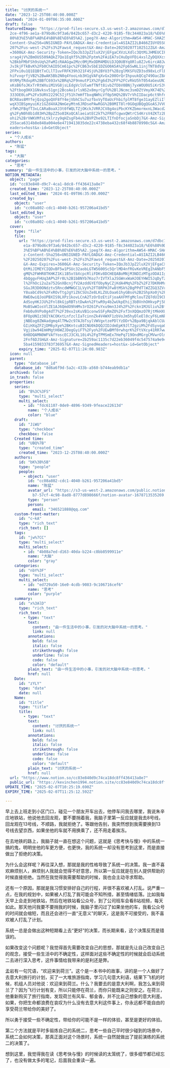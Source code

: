 ```yaml
---
title: "讨厌的系统一"
date: "2023-12-25T08:40:00.000Z"
lastmod: "2024-01-09T06:35:00.000Z"
draft: false
featuredImage: "https://prod-files-secure.s3.us-west-2.amazonaws.com/d7dbc101-8\
  2ce-4f96-ae1a-879bd6c9f3a6/842bc657-d3c2-4220-9185-f8c344023a18/%E6%80%9D%E8%\
  80%83%E5%BF%AB%E4%B8%8E%E6%85%A2.jpeg?X-Amz-Algorithm=AWS4-HMAC-SHA256&X-Amz-\
  Content-Sha256=UNSIGNED-PAYLOAD&X-Amz-Credential=ASIAZI2LB466ZIUYO5SG%2F20250\
  207%2Fus-west-2%2Fs3%2Faws4_request&X-Amz-Date=20250207T102512Z&X-Amz-Expires\
  =3600&X-Amz-Security-Token=IQoJb3JpZ2luX2VjEFgaCXVzLXdlc3QtMiJHMEUCIFm6VyoH2c\
  srag4jV%2BmOUS509AQkZ7Qo1EqXf5%2B%2Fptm%2FAiEA7sCHuDpVFDi4xslZyDQXXcsFm2khY6m\
  %2BkbFMbFSh9sUq%2FwMIcRAAGgw2Mzc0MjMxODM4MDUiDJQ0UBYq8Rlu8ZJv6ircA8JwoJDT0SFY\
  Jv3kjFTkBvK%2Fb0ChAID5Cm61pc%2FCB63vSbE1DZGO0A5A%2Fp6SwNL1injTNT8dVgfy7FZsSA%\
  2FPxi0u1Q1EQBtTxCLlTIuvFRFK39h321F4SjU%2BYU3f%2BzglMXSFUZD3sd98xLcFlB55BUuzBH\
  hiFvxqrfjVB2%2BwAK5Bb2N0q4YooLnb3H1gVAFqXvGx200OrQrIhpuukQCq749OacZ8A7Vt3OSbs\
  0tRMyTRdxpR%2BBfC693x%2BRq%2F9nmutP1X%2Fg6d3%2FF%2FCvRkU5hT054aGeuUNIvJI1zz5K\
  xKsB6foJKxTrRtWXuiM1VG8jsLEdgVclUlwmfTNft8ivbZfDbV0BNj7yxWOU0U5iKrS3VnhWjnvNc\
  %2FtbogOHX1GNvksv51gnj2BcoAo1rlsNS2x8myrCgfU%2BlJNcmc3smDZtVmyXK74E%2FaNXLpCE\
  333OE0LoP%2Fx5URV2229C5IjF51h7mHfTbxqNWhLVf0p5HQ%2BV7rVhIIDacp6ct9hfn4mlkYmjU\
  BCR8as8MYfejQzq2goQXF8fY4ejVbhCSu7uzfbxVyTOaUcFhbifplMT8fge31ayEZliIlScjoOpxh\
  wqX3IBSpmyuiKz1GZd4XA2NmGeyMtn6JRDsePAwRGG%2B0MIT8lr0GOqUBQgQGoASJVVQ3Cm6RwEQ\
  zfW%2FBqfT3xLCARaBoaXJ3t0fWQLTZjOKckJVRRJCV8g4oiPbcKYKZbmormxnL3WacdZyob5o9si\
  g%2FyN0h8b1d83H%2BpZZ5o8IKoQCAlaeiatEC2kT%2FR8fcgwxQWtrCS4KrsV4ZKTz2Bqqt1yZXN\
  ohi2%2BrVWKVMfsLtklrzy9qHZsgFb4u%2BVPZhe92LTIfnDfocjaSnbDj7&X-Amz-Signature=c\
  255aca6314b8e848a004e6e4719413835de22c4738eba432c68f4b8878998c5&X-Amz-SignedH\
  eaders=host&x-id=GetObject"
series:
  - "个人成长"
authors:
  - "陈猛"
tags:
  - "大脑"
categories:
  - "思考"
summary: "由一件生活中的小事，引发的对大脑中系统一的思考。"
NOTION_METADATA:
  object: "page"
  id: "cc83e840-d9c7-4ca1-8dc8-ff436413a8e7"
  created_time: "2023-12-25T08:40:00.000Z"
  last_edited_time: "2024-01-09T06:35:00.000Z"
  created_by:
    object: "user"
    id: "cc08a802-cdc1-4040-b261-957206a41bd5"
  last_edited_by:
    object: "user"
    id: "cc08a802-cdc1-4040-b261-957206a41bd5"
  cover:
    type: "file"
    file:
      url: "https://prod-files-secure.s3.us-west-2.amazonaws.com/d7dbc101-82ce-4f96-a\
        e1a-879bd6c9f3a6/842bc657-d3c2-4220-9185-f8c344023a18/%E6%80%9D%E8%80%8\
        3%E5%BF%AB%E4%B8%8E%E6%85%A2.jpeg?X-Amz-Algorithm=AWS4-HMAC-SHA256&X-Am\
        z-Content-Sha256=UNSIGNED-PAYLOAD&X-Amz-Credential=ASIAZI2LB466XA4JWTZM\
        %2F20250207%2Fus-west-2%2Fs3%2Faws4_request&X-Amz-Date=20250207T102409Z\
        &X-Amz-Expires=3600&X-Amz-Security-Token=IQoJb3JpZ2luX2VjEFgaCXVzLXdlc3\
        QtMiJIMEYCIQDvBF5w1PSUc32aobLGTW5600Sc5QrlMD4nfRGvKeVREgIhANbF5SrE743IB\
        gMQ%2FWHR8TKHKZ1Ki1B5xtbXcpcRliFDKv8DCHEQABoMNjM3NDIzMTgzODA1Igw5UpwmJb\
        4bQggvFHUq3AP%2Fr0L%2B1bBNYb7Koz7rIVTXlaJSGWnxWaHJOEYHWI5JqDyTzeVAAtW7J\
        l%2FhOci2u2a752GnXBcnjfV2AzddGYEfObyNyCZjKdA4Mq%2FbZ%2F27DKRHMr6V8oUs77\
        SGuJR3D0ONdztv5RncdWMWGC1LVyV%2FT8RPHJFw8tMSk%2BgPPdTlWZZGQ3ZVrB1JcdcIq\
        Y8uabCd9s%2FxROvTtgJgYiZ6CSUsZe8LKLZULOaa61hyGBso%2B2ShpXo0j%2FcGLBIAhs\
        RWE0wiQJoUPBXIS9LXPz1kovLCnA2TzOrDzEtiFjoaAXFMfgMclouTZQ7dUI9Cbt7ieu62G\
        AdSoyHKJJU%2Fnl8kGjpRBTstDwAn%2FtwR9y4b2wUkpEhij3bBVnhOHkvpPj58OZKuda7d\
        MoBSwWIosVlZE1AJ6QmdO9hHMv3rO261PuYxu9mn3J4%2F%2Fckn1MJGliu%2BfIPF%2BBO\
        Fmb0u9VPo0g4dT7%2F39xv2sKuVB1conwSSFyRmZO%2Fxf3nXQQmzO7RjtMkHXUhvIvfJkC\
        8FOpUNIz38IYACOKxtLnfzclIaTcinnZk4V4WXF1zbVoJm5hyDleEl0cyF6LmNktWayoTVy\
        jNBEog0ZWAadgmq4lTMw2c97AJbTsylVWVgxtzePDlYzDDr%2Bpa9BjqkAblCUagJX%2BG3\
        GIiHXqZFZjDM6yXye%2BKntcuBICNU0kDQQJIDJdmEpK9JlT2gziM%2FdSyvqa0Rscix5cX\
        Vgjibw94EmHMgtH6WZJDegGyiFT%2Fyo%2FUEwBMf0rwhqrK%2FtVXcy41RR7wwEqvbqrr4\
        6H8DQAMN0WFVAfYoscECJ3CXL10i4%2FgTPMSmEx7HePq719OndMGrgCMVwrOlm4hW8A8m%\
        2Fnf6DJSH&X-Amz-Signature=2b259ac1135c7d22eb36049f4c547574a9e94f4a3a58c\
        5ba4159833783f36957&X-Amz-SignedHeaders=host&x-id=GetObject"
      expiry_time: "2025-02-07T11:24:08.983Z"
  icon: null
  parent:
    type: "database_id"
    database_id: "8d6a6f9d-5a2c-433b-a560-b744eab9db1a"
  archived: false
  in_trash: false
  properties:
    series:
      id: "B%3C%3FS"
      type: "multi_select"
      multi_select:
        - id: "fdc61107-0de9-4896-9349-9feace22613d"
          name: "个人成长"
          color: "blue"
    draft:
      id: "JiWU"
      type: "checkbox"
      checkbox: false
    Created time:
      id: "UBQ%7B"
      type: "created_time"
      created_time: "2023-12-25T08:40:00.000Z"
    authors:
      id: "bK%3B%5B"
      type: "people"
      people:
        - object: "user"
          id: "cc08a802-cdc1-4040-b261-957206a41bd5"
          name: "陈猛"
          avatar_url: "https://s3-us-west-2.amazonaws.com/public.notion-static.com/775523\
            b7-57cf-4c98-8ad8-8777d898666f/notion-avatar-1678713535269.png"
          type: "person"
          person:
            email: "346521888@qq.com"
    custom-front-matter:
      id: "c~kA"
      type: "rich_text"
      rich_text: []
    tags:
      id: "jw%7CC"
      type: "multi_select"
      multi_select:
        - id: "4b08a7ed-d163-40da-b224-c8bb8599911e"
          name: "大脑"
          color: "gray"
    categories:
      id: "nbY%3F"
      type: "multi_select"
      multi_select:
        - id: "ed729a50-16e0-4cdb-9083-9c106716cef6"
          name: "思考"
          color: "purple"
    summary:
      id: "x%3AlD"
      type: "rich_text"
      rich_text:
        - type: "text"
          text:
            content: "由一件生活中的小事，引发的对大脑中系统一的思考。"
            link: null
          annotations:
            bold: false
            italic: false
            strikethrough: false
            underline: false
            code: false
            color: "default"
          plain_text: "由一件生活中的小事，引发的对大脑中系统一的思考。"
          href: null
    Date:
      id: "zYLY"
      type: "date"
      date: null
    Name:
      id: "title"
      type: "title"
      title:
        - type: "text"
          text:
            content: "讨厌的系统一"
            link: null
          annotations:
            bold: false
            italic: false
            strikethrough: false
            underline: false
            code: false
            color: "default"
          plain_text: "讨厌的系统一"
          href: null
  url: "https://www.notion.so/cc83e840d9c74ca18dc8ff436413a8e7"
  public_url: "https://kevinchen1994.notion.site/cc83e840d9c74ca18dc8ff436413a8e7"
UPDATE_TIME: "2025-02-07T10:25:19.690Z"
EXPIRY_TIME: "2025-02-07T11:25:12.592Z"

---
```

<link rel="stylesheet" href="https://cdn.jsdelivr.net/npm/katex@0.16.2/dist/katex.min.css" integrity="sha384-bYdxxUwYipFNohQlHt0bjN/LCpueqWz13HufFEV1SUatKs1cm4L6fFgCi1jT643X" crossorigin="anonymous">


早上去上班走到小区门口，碰见一个朋友开车出去，他停车问我去哪里，我说朱辛庄地铁站，他说他去回龙观，要不要捎着我，我脑子里第一反应就是我去8号线，回龙观在13号线，不顺路，我就拒绝了。等跟他告别，我突然想到我需要换到13号线去望京西，如果坐他的车就不用换乘了，还不用走着挨冻。


在去地铁的路上，我脑子就一直在想这个问题，这就是《思考快与慢》中的系统一搞的鬼，明明坐他的车更方便，也更快，我的系统一却没有思考到这里，而是直接做出了拒绝的决策。


为什么会这样呢？再往深入想，那就是我的性格导致了系统一的决策。我一直不喜欢麻烦别人，麻烦别人我就会觉得不好意思，所以第一反应就是在别人提供帮助的时候直接拒绝。当然在我觉得我需要帮助的时候，我也会主动寻求帮助。


还有一个原因，那就是我习惯安排好自己的行程，并很不喜欢被人打乱。说严重一点，在我的规划中，如果被人打乱了我可能会不知所措，甚至情绪低落。比如我每天早上会走到地铁站，然后在地铁站看公众号，到了公司班车会看B站视频，每天如此。那天他问我要不要捎我的时候，我脑子里闪过了如果坐他的车，我看公众号的时间就会缩短，而且还会进行一直“无意义”的聊天，这是我不可接受的，我不喜欢被人打乱了计划。


系统一总是会做出这种短期看上去“更好”的决策，而长期来看，这个决策反而是错误的。


如果改变这个问题呢？我觉得首先需要改变自己的思想，那就是先让自己改变自己的观念，接受一些生活中的不确定性，这样面对这些不确定性的时候就会启动系统二去进行深入思考，这件事情给我带来的是利还是弊。


孟岩有一句咒语，“欢迎来到荷兰”。这个是一本书中的故事，讲的是一个人做好了去意大利旅行的计划，买了一大堆旅游指南，学习几句意大利语，结果下飞机的时候，机组人员对他说：欢迎来到荷兰。什么？我要去的是意大利啊，我怎么来到荷兰了？因为飞行计划有变，所以只能停在荷兰，而你只能既来之则安之。在荷兰，他重新购买了旅行指南，发现荷兰有风车、郁金香，并不比自己想象的意大利差。如果，你把生命都浪费在哀叹为什么没有去意大利这件事上，你永远都不能自由的享受荷兰带给你的美好了。


所以勇于接受一些不确定性，带给你的可能不是一样的体验，甚至是更好的体验。


第二个方法就是平时多锻炼自己的系统二，思考一些自己平时很少碰到的场景中，系统二会如何决策，那真正面对这个场景时，系统一自然就做出了提前演练的系统二的决策了。


想到这里，我觉得我在读《思考快与慢》的时候读的太笼统了，很多细节都已经忘了，也没有做太多的笔记，后面我会重读一遍。

